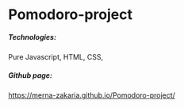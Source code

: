 # Pomodoro-project
##### Technologies:
Pure Javascript,
HTML,
CSS,

##### Github page:
https://merna-zakaria.github.io/Pomodoro-project/
